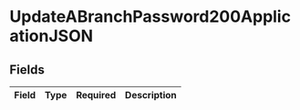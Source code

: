 # UpdateABranchPassword200ApplicationJSON


## Fields

| Field       | Type        | Required    | Description |
| ----------- | ----------- | ----------- | ----------- |